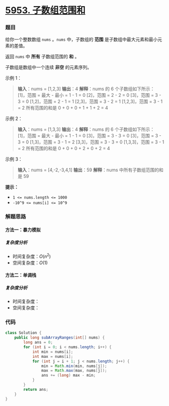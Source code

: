 # [5953. 子数组范围和](https://leetcode-cn.com/problems/sum-of-subarray-ranges/)

### 题目

给你一个整数数组 `nums` 。`nums` 中，子数组的 **范围** 是子数组中最大元素和最小元素的差值。

返回 `nums` 中 **所有** 子数组范围的 **和** 。

子数组是数组中一个连续 **非空** 的元素序列。

 

示例 1：

> **输入**：nums = [1,2,3]
> **输出**：4
> **解释**：nums 的 6 个子数组如下所示：
> [1]，范围 = 最大 - 最小 = 1 - 1 = 0 
> [2]，范围 = 2 - 2 = 0
> [3]，范围 = 3 - 3 = 0
> [1,2]，范围 = 2 - 1 = 1
> [2,3]，范围 = 3 - 2 = 1
> [1,2,3]，范围 = 3 - 1 = 2
> 所有范围的和是 0 + 0 + 0 + 1 + 1 + 2 = 4

示例 2：

> **输入**：nums = [1,3,3]
> **输出**：4
> **解释**：nums 的 6 个子数组如下所示：
> [1]，范围 = 最大 - 最小 = 1 - 1 = 0
> [3]，范围 = 3 - 3 = 0
> [3]，范围 = 3 - 3 = 0
> [1,3]，范围 = 3 - 1 = 2
> [3,3]，范围 = 3 - 3 = 0
> [1,3,3]，范围 = 3 - 1 = 2
> 所有范围的和是 0 + 0 + 0 + 2 + 0 + 2 = 4

示例 3：

> **输入**：nums = [4,-2,-3,4,1]
> **输出**：59
> **解释**：nums 中所有子数组范围的和是 59

**提示：**

- `1 <= nums.length <= 1000`
- `-10^9 <= nums[i] <= 10^9`

### 解题思路

#### 方法一：暴力模拟

##### 复杂度分析

- 时间复杂度：$O(n^2)$
- 空间复杂度：$O(1)$

#### 方法二：单调栈

##### 复杂度分析

- 时间复杂度：
- 空间复杂度：

### 代码

```java
class Solution {
    public long subArrayRanges(int[] nums) {
        long ans = 0;
        for (int i = 0; i < nums.length; i++) {
            int min = nums[i];
            int max = nums[i];
            for (int j = i + 1; j < nums.length; j++) {
                min = Math.min(min, nums[j]);
                max = Math.max(max, nums[j]);
                ans += (long) max - min;
            }
        }
        return ans;
    }
}
```

